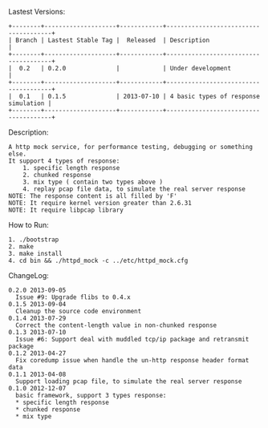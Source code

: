 Lastest Versions:

    +--------+--------------------+------------+--------------------------------------+
    | Branch | Lastest Stable Tag |  Released  | Description                          |
    +--------+--------------------+------------+--------------------------------------+
    |  0.2   | 0.2.0              |            | Under development                    |
    +--------+--------------------+------------+--------------------------------------+
    |  0.1   | 0.1.5              | 2013-07-10 | 4 basic types of response simulation |
    +--------+--------------------+------------+--------------------------------------+

Description:

    A http mock service, for performance testing, debugging or something else.
    It support 4 types of response:
        1. specific length response
        2. chunked response
        3. mix type ( contain two types above )
        4. replay pcap file data, to simulate the real server response
    NOTE: The response content is all filled by 'F'
    NOTE: It require kernel version greater than 2.6.31
    NOTE: It require libpcap library

How to Run:

    1. ./bootstrap
    2. make
    3. make install
    4. cd bin && ./httpd_mock -c ../etc/httpd_mock.cfg

ChangeLog:

    0.2.0 2013-09-05
      Issue #9: Upgrade flibs to 0.4.x
    0.1.5 2013-09-04
      Cleanup the source code environment
    0.1.4 2013-07-29
      Correct the content-length value in non-chunked response
    0.1.3 2013-07-10
      Issue #6: Support deal with muddled tcp/ip package and retransmit package
    0.1.2 2013-04-27
      Fix coredump issue when handle the un-http response header format data
    0.1.1 2013-04-08
      Support loading pcap file, to simulate the real server response
    0.1.0 2012-12-07
      basic framework, support 3 types response:
      * specific length response
      * chunked response
      * mix type
